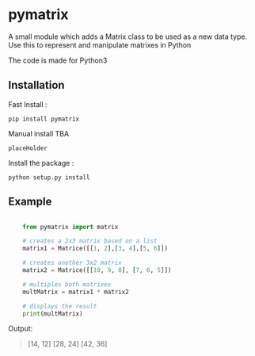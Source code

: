 pymatrix
========

A small module which adds a Matrix class to be used as a new data type.
Use this to represent and manipulate matrixes in Python

The code is made for Python3

Installation
------------

Fast Install : 

    pip install pymatrix

Manual install TBA

    placeHolder

Install the package :

    python setup.py install

Example
-------

```python

    from pymatrix import matrix

    # creates a 2x3 matrix based on a list
    matrix1 = Matrice([[1, 2],[3, 4],[5, 6]])

    # creates another 3x2 matrix
    matrix2 = Matrice([[10, 9, 8], [7, 6, 5]])

    # multiples both matrixes
    multMatrix = matrix1 * matrix2

    # displays the result
    print(multMatrix)

```

Output:

>\[14, 12\]
>\[28, 24\]
>\[42, 36\]